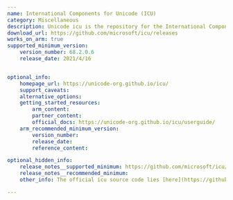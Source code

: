 ```yaml
---
name: International Components for Unicode (ICU)
category: Miscellaneous
description: Unicode icu is the repository for the International Components for Unicode.
download_url: https://github.com/microsoft/icu/releases
works_on_arm: true
supported_minimum_version:
    version_number: 68.2.0.6
    release_date: 2021/4/16


optional_info:
    homepage_url: https://unicode-org.github.io/icu/
    support_caveats:
    alternative_options:
    getting_started_resources:
        arm_content:
        partner_content:
        official_docs: https://unicode-org.github.io/icu/userguide/
    arm_recommended_minimum_version:
        version_number:
        release_date:
        reference_content:

optional_hidden_info:
    release_notes__supported_minimum: https://github.com/microsoft/icu/releases/tag/v68.2.0.6
    release_notes__recommended_minimum:
    other_info: The official icu source code lies [here](https://github.com/unicode-org/icu). However, it releases official artifacts for windows ARM64. Microsoft global foundation team has [forked official icu repo](https://github.com/microsoft/icu) and added support for Linux/ARM64 with prebuild releases starting from version 68.2.0.6 onwards.

---
```


